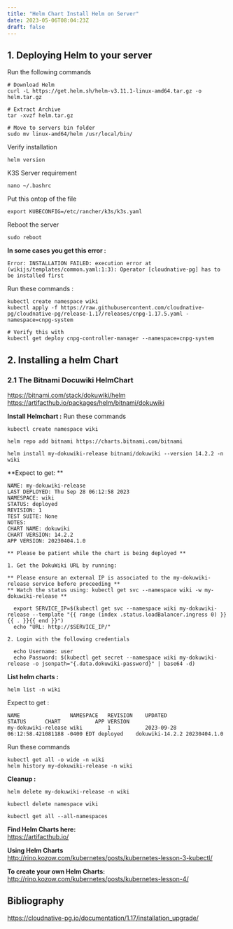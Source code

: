 ```yaml
---
title: "Helm Chart Install Helm on Server"
date: 2023-05-06T08:04:23Z
draft: false
---
```

## 1. Deploying Helm to your server
Run the following commands
```
# Download Helm
curl -L https://get.helm.sh/helm-v3.11.1-linux-amd64.tar.gz -o helm.tar.gz

# Extract Archive
tar -xvzf helm.tar.gz

# Move to servers bin folder
sudo mv linux-amd64/helm /usr/local/bin/
```

Verify installation
```
helm version
```

K3S Server requirement
```
nano ~/.bashrc
```
Put this ontop of the file
```
export KUBECONFIG=/etc/rancher/k3s/k3s.yaml
```

Reboot the server
```
sudo reboot
```

**In some cases you get this error :**
```
Error: INSTALLATION FAILED: execution error at (wikijs/templates/common.yaml:1:3): Operator [cloudnative-pg] has to be installed first
```
Run these commands : 
```
kubectl create namespace wiki
kubectl apply -f https://raw.githubusercontent.com/cloudnative-pg/cloudnative-pg/release-1.17/releases/cnpg-1.17.5.yaml -namespace=cnpg-system

# Verify this with
kubectl get deploy cnpg-controller-manager --namespace=cnpg-system

```

## 2. Installing a helm Chart
### 2.1 The Bitnami Docuwiki HelmChart
https://bitnami.com/stack/dokuwiki/helm \
https://artifacthub.io/packages/helm/bitnami/dokuwiki

**Install Helmchart :**
Run these commands
```
kubectl create namespace wiki

helm repo add bitnami https://charts.bitnami.com/bitnami

helm install my-dokuwiki-release bitnami/dokuwiki --version 14.2.2 -n wiki
```

**Expect to get: **
```
NAME: my-dokuwiki-release
LAST DEPLOYED: Thu Sep 28 06:12:58 2023
NAMESPACE: wiki
STATUS: deployed
REVISION: 1
TEST SUITE: None
NOTES:
CHART NAME: dokuwiki
CHART VERSION: 14.2.2
APP VERSION: 20230404.1.0

** Please be patient while the chart is being deployed **

1. Get the DokuWiki URL by running:

** Please ensure an external IP is associated to the my-dokuwiki-release service before proceeding **
** Watch the status using: kubectl get svc --namespace wiki -w my-dokuwiki-release **

  export SERVICE_IP=$(kubectl get svc --namespace wiki my-dokuwiki-release --template "{{ range (index .status.loadBalancer.ingress 0) }}{{ . }}{{ end }}")
  echo "URL: http://$SERVICE_IP/"

2. Login with the following credentials

  echo Username: user
  echo Password: $(kubectl get secret --namespace wiki my-dokuwiki-release -o jsonpath="{.data.dokuwiki-password}" | base64 -d)
```



**List helm charts :**
```
helm list -n wiki
```
Expect to get :
```
NAME               	NAMESPACE	REVISION	UPDATED                                	STATUS  	CHART          	APP VERSION 
my-dokuwiki-release	wiki     	1       	2023-09-28 06:12:58.421081188 -0400 EDT	deployed	dokuwiki-14.2.2	20230404.1.0

```
Run these commands
```
kubectl get all -o wide -n wiki
helm history my-dokuwiki-release -n wiki
```


**Cleanup :**
```
helm delete my-dokuwiki-release -n wiki

kubectl delete namespace wiki

kubectl get all --all-namespaces
```

**Find Helm Charts here:** \
https://artifacthub.io/ 


**Using Helm Charts** \
http://rino.kozow.com/kubernetes/posts/kubernetes-lesson-3-kubectl/

**To create your own Helm Charts:** \
http://rino.kozow.com/kubernetes/posts/kubernetes-lesson-4/


## Bibliography
https://cloudnative-pg.io/documentation/1.17/installation_upgrade/
